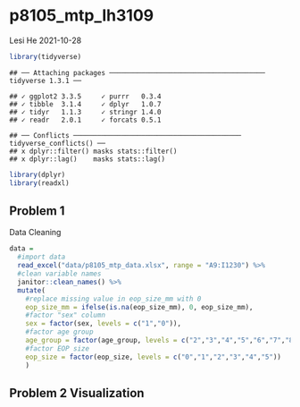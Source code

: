 p8105\_mtp\_lh3109
================
Lesi He
2021-10-28

``` r
library(tidyverse)
```

    ## ── Attaching packages ─────────────────────────────────────── tidyverse 1.3.1 ──

    ## ✓ ggplot2 3.3.5     ✓ purrr   0.3.4
    ## ✓ tibble  3.1.4     ✓ dplyr   1.0.7
    ## ✓ tidyr   1.1.3     ✓ stringr 1.4.0
    ## ✓ readr   2.0.1     ✓ forcats 0.5.1

    ## ── Conflicts ────────────────────────────────────────── tidyverse_conflicts() ──
    ## x dplyr::filter() masks stats::filter()
    ## x dplyr::lag()    masks stats::lag()

``` r
library(dplyr)
library(readxl)
```

## Problem 1

Data Cleaning

``` r
data =
  #import data
  read_excel("data/p8105_mtp_data.xlsx", range = "A9:I1230") %>% 
  #clean variable names
  janitor::clean_names() %>% 
  mutate(
    #replace missing value in eop_size_mm with 0
    eop_size_mm = ifelse(is.na(eop_size_mm), 0, eop_size_mm),
    #factor "sex" column
    sex = factor(sex, levels = c("1","0")),
    #factor age group
    age_group = factor(age_group, levels = c("2","3","4","5","6","7","8")),
    #factor EOP size
    eop_size = factor(eop_size, levels = c("0","1","2","3","4","5"))
    )
```

## Problem 2 Visualization
